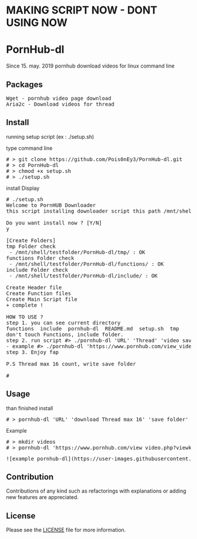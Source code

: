 # MAKING SCRIPT NOW - DONT USING NOW

# PornHub-dl
Since 15. may. 2019 pornhub download videos for linux command line

## Packages
<pre>
Wget - pornhub video page download
Aria2c - Download videos for thread
</pre>

## Install
running setup script (ex : ./setup.sh)

type command line
<pre>
# > git clone https://github.com/Pois0nEy3/PornHub-dl.git
# > cd PornHub-dl
# > chmod +x setup.sh
# > ./setup.sh
</pre>

install Display
<pre>
# ./setup.sh 
Welcome to PornHUB Downloader
this script installing downloader script this path /mnt/shell/testfolder/PornHub-dl
 
Do you want install now ? [Y/N]
y
 
[Create Folders]
tmp Folder check
 - /mnt/shell/testfolder/PornHub-dl/tmp/ : OK
functions Folder check
 - /mnt/shell/testfolder/PornHub-dl/functions/ : OK
include Folder check
 - /mnt/shell/testfolder/PornHub-dl/include/ : OK
 
Create Header file
Create Function files
Create Main Script file
+ complete !
 
HOW TO USE ?
step 1. you can see current directory
functions  include  pornhub-dl	README.md  setup.sh  tmp
don't touch Functions, include folder.
step 2. run script #> ./pornhub-dl 'URL' 'Thread' 'video save folder path'
- example #> ./pornhub-dl 'https://www.pornhub.com/view_video.php?viewkey=ph5cbbe2d31d8a2' '16' '~/videos
step 3. Enjoy fap
 
P.S Thread max 16 count, write save folder
 
#
</pre>

## Usage

than finished install
<pre>
# > pornhub-dl 'URL' 'download Thread max 16' 'save folder'
</pre>

Example
<pre>
# > mkdir videos
# > pornhub-dl 'https://www.pornhub.com/view_video.php?viewkey=ph5cbbe2d31d8a2' '16' 'videos'
</pre>
<pre>
![example_pornhub-dl](https://user-images.githubusercontent.com/45530937/57761163-eb885d80-7737-11e9-8abf-6255a59662a7.png)
</pre>
## Contribution
Contributions of any kind such as refactorings with explanations or adding new features are appreciated.

## License
Please see the [LICENSE](https://github.com/Pois0nEy3/PornHub-dl/blob/master/LICENSE) file for more information.
